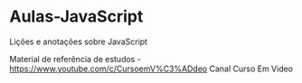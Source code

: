 # Aulas-JavaScript
Lições e anotações sobre JavaScript

Material de referência de estudos - https://www.youtube.com/c/CursoemV%C3%ADdeo
Canal Curso Em Video
